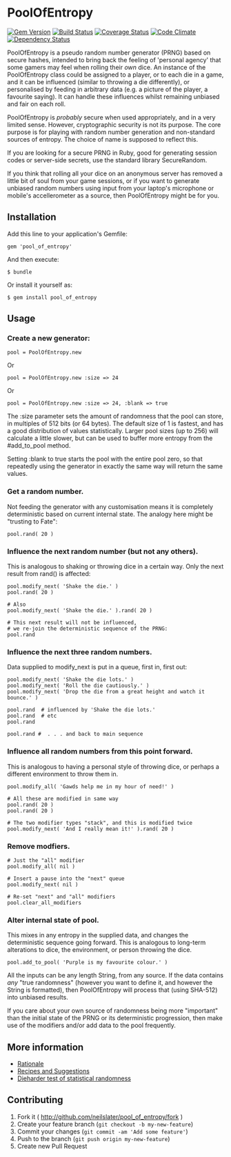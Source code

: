 # PoolOfEntropy
[![Gem Version](https://badge.fury.io/rb/pool_of_entropy.png)](http://badge.fury.io/rb/pool_of_entropy)
[![Build Status](https://travis-ci.org/neilslater/pool_of_entropy.png?branch=master)](http://travis-ci.org/neilslater/pool_of_entropy)
[![Coverage Status](https://coveralls.io/repos/neilslater/pool_of_entropy/badge.png?branch=master)](https://coveralls.io/r/neilslater/pool_of_entropy?branch=master)
[![Code Climate](https://codeclimate.com/github/neilslater/pool_of_entropy.png)](https://codeclimate.com/github/neilslater/pool_of_entropy)
[![Dependency Status](https://gemnasium.com/neilslater/pool_of_entropy.png)](https://gemnasium.com/neilslater/pool_of_entropy)

PoolOfEntropy is a pseudo random number generator (PRNG) based on secure hashes,
intended to bring back the feeling of 'personal agency' that some gamers may feel when rolling
their *own* dice. An instance of the PoolOfEntropy class could be assigned to a player, or
to each die in a game, and it can be influenced (similar to throwing a die differently), or
personalised by feeding in arbitrary data (e.g. a picture of the player, a favourite saying).
It can handle these influences whilst remaining unbiased and fair on each roll.

PoolOfEntropy is *probably* secure when used appropriately, and in a very limited sense.
However, cryptographic security is not its purpose. The core purpose is for playing with
random number generation and non-standard sources of entropy. The choice of name is
supposed to reflect this.

If you are looking for a secure PRNG in Ruby, good for generating session codes or
server-side secrets, use the standard library SecureRandom.

If you think that rolling all your dice on an anonymous server has removed a little bit of soul
from your game sessions, or if you want to generate unbiased random numbers using input from your
laptop's microphone or mobile's accellerometer as a source, then PoolOfEntropy might be for you.

## Installation

Add this line to your application's Gemfile:

    gem 'pool_of_entropy'

And then execute:

    $ bundle

Or install it yourself as:

    $ gem install pool_of_entropy

## Usage

### Create a new generator:

    pool = PoolOfEntropy.new

Or

    pool = PoolOfEntropy.new :size => 24

Or

    pool = PoolOfEntropy.new :size => 24, :blank => true

The :size parameter sets the amount of randomness that the pool
can store, in multiples of 512 bits (or 64 bytes). The default
size of 1 is fastest, and has a good distribution of values
statistically. Larger pool sizes (up to 256) will calculate a
little slower, but can be used to buffer more entropy from
the #add_to_pool method.

Setting :blank to true starts the pool with the entire pool
zero, so that repeatedly using the generator in exactly the
same way will return the same values.

### Get a random number.

Not feeding the generator with any customisation
means it is completely deterministic based on current internal state. The
analogy here might be "trusting to Fate":

    pool.rand( 20 )

### Influence the next random number (but not any others).

This is analogous to
shaking or throwing dice in a certain way. Only the next result from rand()
is affected:

    pool.modify_next( 'Shake the die.' )
    pool.rand( 20 )

    # Also
    pool.modify_next( 'Shake the die.' ).rand( 20 )

    # This next result will not be influenced,
    # we re-join the deterministic sequence of the PRNG:
    pool.rand

### Influence the next three random numbers.

Data supplied to modify_next is
put in a queue, first in, first out:

    pool.modify_next( 'Shake the die lots.' )
    pool.modify_next( 'Roll the die cautiously.' )
    pool.modify_next( 'Drop the die from a great height and watch it bounce.' )

    pool.rand  # influenced by 'Shake the die lots.'
    pool.rand  # etc
    pool.rand

    pool.rand #  . . . and back to main sequence

### Influence all random numbers from this point forward.

This is analogous to
having a personal style of throwing dice, or perhaps a different environment
to throw them in.

    pool.modify_all( 'Gawds help me in my hour of need!' )

    # All these are modified in same way
    pool.rand( 20 )
    pool.rand( 20 )

    # The two modifier types "stack", and this is modified twice
    pool.modify_next( 'And I really mean it!' ).rand( 20 )

### Remove modfiers.

    # Just the "all" modifier
    pool.modify_all( nil )

    # Insert a pause into the "next" queue
    pool.modify_next( nil )

    # Re-set "next" and "all" modifiers
    pool.clear_all_modifiers

### Alter internal state of pool.

This mixes in any entropy in the supplied
data, and changes the deterministic sequence going forward. This is
analogous to long-term alterations to dice, the environment, or
person throwing the dice.

    pool.add_to_pool( 'Purple is my favourite colour.' )

All the inputs can be any length String, from any source. If the data
contains *any* "true randomness" (however you want to define it, and however
the String is formatted), then PoolOfEntropy
will process that (using SHA-512) into unbiased results.

If you care
about your own source of randomness being more "important" than
the initial state of the PRNG or its deterministic progression,
then make use of the modifiers and/or add data to the pool frequently.

## More information

 * [Rationale](RATIONALE.md)
 * [Recipes and Suggestions](RECIPES.md)
 * [Dieharder test of statistical randomness](DIEHARDER_TEST.md)

## Contributing

1. Fork it ( http://github.com/neilslater/pool_of_entropy/fork )
2. Create your feature branch (`git checkout -b my-new-feature`)
3. Commit your changes (`git commit -am 'Add some feature'`)
4. Push to the branch (`git push origin my-new-feature`)
5. Create new Pull Request
